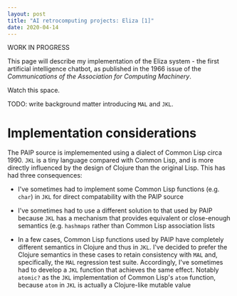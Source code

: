 ```yaml
---
layout: post
title: "AI retrocomputing projects: Eliza [1]"
date: 2020-04-14
---
```


WORK IN PROGRESS

This page will describe my implementation of the Eliza system - the first artificial intelligence chatbot, as published in the 1966 issue of the *Communications of the Association for Computing Machinery*.

Watch this space.

TODO: write background matter introducing `MAL` and `JKL`.

# Implementation considerations

The PAIP source is implememented using a dialect of Common Lisp circa 1990. `JKL` is a tiny language compared with Common Lisp, and is more directly influenced by the design of Clojure than the original Lisp. This has had three consequences:

* I've sometimes had to implement some Common Lisp functions (e.g. `char`) in `JKL` for direct compatability with the PAIP source

* I've sometimes had to use a different solution to that used by PAIP because `JKL` has a mechanism that provides equivalent or close-enough semantics (e.g. `hashmaps` rather than Common Lisp association lists

* In a few cases, Common Lisp functions used by PAIP have completely different semantics in Clojure and thus in `JKL`. I've decided to prefer the Clojure semantics in these cases to retain consistency with `MAL` and, specifically, the `MAL` regression test suite. Accordingly, I've sometimes had to develop a `JKL` function that achieves the same effect. Notably `atomic?` as the `JKL` implementation of Common Lisp's `atom` function, because `atom` in `JKL` is actually a Clojure-like mutable value

